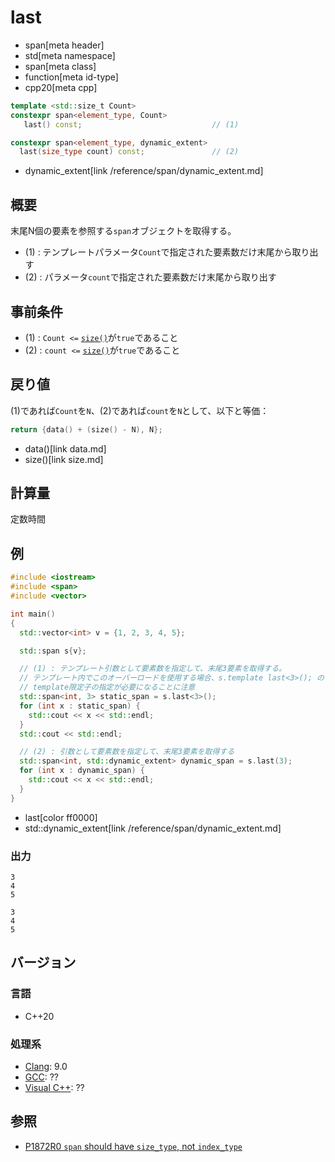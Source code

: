 # last
* span[meta header]
* std[meta namespace]
* span[meta class]
* function[meta id-type]
* cpp20[meta cpp]

```cpp
template <std::size_t Count>
constexpr span<element_type, Count>
   last() const;                             // (1)

constexpr span<element_type, dynamic_extent>
  last(size_type count) const;               // (2)
```
* dynamic_extent[link /reference/span/dynamic_extent.md]

## 概要
末尾N個の要素を参照する`span`オブジェクトを取得する。

- (1) : テンプレートパラメータ`Count`で指定された要素数だけ末尾から取り出す
- (2) : パラメータ`count`で指定された要素数だけ末尾から取り出す


## 事前条件
- (1) : `Count <=` [`size()`](size.md)が`true`であること
- (2) : `count <=` [`size()`](size.md)が`true`であること


## 戻り値
(1)であれば`Count`を`N`、(2)であれば`count`を`N`として、以下と等価：

```cpp
return {data() + (size() - N), N};
```
* data()[link data.md]
* size()[link size.md]


## 計算量
定数時間


## 例
```cpp example
#include <iostream>
#include <span>
#include <vector>

int main()
{
  std::vector<int> v = {1, 2, 3, 4, 5};

  std::span s{v};

  // (1) : テンプレート引数として要素数を指定して、末尾3要素を取得する。
  // テンプレート内でこのオーバーロードを使用する場合、s.template last<3>(); のように、
  // template限定子の指定が必要になることに注意
  std::span<int, 3> static_span = s.last<3>();
  for (int x : static_span) {
    std::cout << x << std::endl;
  }
  std::cout << std::endl;

  // (2) : 引数として要素数を指定して、末尾3要素を取得する
  std::span<int, std::dynamic_extent> dynamic_span = s.last(3);
  for (int x : dynamic_span) {
    std::cout << x << std::endl;
  }
}
```
* last[color ff0000]
* std::dynamic_extent[link /reference/span/dynamic_extent.md]

### 出力
```
3
4
5

3
4
5
```

## バージョン
### 言語
- C++20

### 処理系
- [Clang](/implementation.md#clang): 9.0
- [GCC](/implementation.md#gcc): ??
- [Visual C++](/implementation.md#visual_cpp): ??


## 参照
- [P1872R0 `span` should have `size_type`, not `index_type`](http://www.open-std.org/jtc1/sc22/wg21/docs/papers/2019/p1872r0.pdf)
